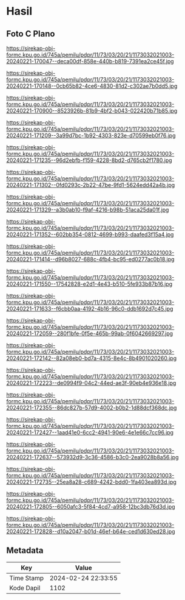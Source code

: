 # Hasil

## Foto C Plano

https://sirekap-obj-formc.kpu.go.id/745a/pemilu/pdpr/11/73/03/20/21/1173032021003-20240221-170047--deca00df-858e-440b-b819-7391ea2ce45f.jpg

https://sirekap-obj-formc.kpu.go.id/745a/pemilu/pdpr/11/73/03/20/21/1173032021003-20240221-170148--0cb65b82-4ce6-4830-81d2-c302ae7b0dd5.jpg

https://sirekap-obj-formc.kpu.go.id/745a/pemilu/pdpr/11/73/03/20/21/1173032021003-20240221-170900--8523926b-81b9-4bf2-b043-022420b71b85.jpg

https://sirekap-obj-formc.kpu.go.id/745a/pemilu/pdpr/11/73/03/20/21/1173032021003-20240221-171209--3a99d7bc-1b92-4303-823e-d70599eb0f76.jpg

https://sirekap-obj-formc.kpu.go.id/745a/pemilu/pdpr/11/73/03/20/21/1173032021003-20240221-171235--96d2ebfb-f159-4228-8bd2-d765cb2f1780.jpg

https://sirekap-obj-formc.kpu.go.id/745a/pemilu/pdpr/11/73/03/20/21/1173032021003-20240221-171302--0fd0293c-2b22-47be-9fd1-5624edd42a4b.jpg

https://sirekap-obj-formc.kpu.go.id/745a/pemilu/pdpr/11/73/03/20/21/1173032021003-20240221-171329--a3b0ab10-f9af-4216-b98b-51aca25da01f.jpg

https://sirekap-obj-formc.kpu.go.id/745a/pemilu/pdpr/11/73/03/20/21/1173032021003-20240221-171352--602bb354-0812-4699-b993-daafed3f15a4.jpg

https://sirekap-obj-formc.kpu.go.id/745a/pemilu/pdpr/11/73/03/20/21/1173032021003-20240221-171414--d96b8027-688c-4fb4-bc95-ed0277ac0b18.jpg

https://sirekap-obj-formc.kpu.go.id/745a/pemilu/pdpr/11/73/03/20/21/1173032021003-20240221-171550--17542828-e2d1-4e43-b510-5fe933b87b16.jpg

https://sirekap-obj-formc.kpu.go.id/745a/pemilu/pdpr/11/73/03/20/21/1173032021003-20240221-171633--f6cbb0aa-4192-4b16-96c0-ddb1692d7c45.jpg

https://sirekap-obj-formc.kpu.go.id/745a/pemilu/pdpr/11/73/03/20/21/1173032021003-20240221-172059--280f1bfe-0f5e-465b-99ab-0f6042669297.jpg

https://sirekap-obj-formc.kpu.go.id/745a/pemilu/pdpr/11/73/03/20/21/1173032021003-20240221-172142--82a08eb0-bd7a-4315-8e4c-8b4901020260.jpg

https://sirekap-obj-formc.kpu.go.id/745a/pemilu/pdpr/11/73/03/20/21/1173032021003-20240221-172223--de0994f9-04c2-44ed-ae3f-90eb4e936e18.jpg

https://sirekap-obj-formc.kpu.go.id/745a/pemilu/pdpr/11/73/03/20/21/1173032021003-20240221-172355--86dc827b-57d9-4002-b0b2-1d88dcf368dc.jpg

https://sirekap-obj-formc.kpu.go.id/745a/pemilu/pdpr/11/73/03/20/21/1173032021003-20240221-172427--1aad41e0-6cc2-4941-90e6-4e1e66c7cc96.jpg

https://sirekap-obj-formc.kpu.go.id/745a/pemilu/pdpr/11/73/03/20/21/1173032021003-20240221-172637--573932d9-3c36-4586-b3c0-2ea9028b8a56.jpg

https://sirekap-obj-formc.kpu.go.id/745a/pemilu/pdpr/11/73/03/20/21/1173032021003-20240221-172735--25ea8a28-c689-4242-bdd0-1fa403ea893d.jpg

https://sirekap-obj-formc.kpu.go.id/745a/pemilu/pdpr/11/73/03/20/21/1173032021003-20240221-172805--6050afc3-5f84-4cd7-a958-12bc3db76d3d.jpg

https://sirekap-obj-formc.kpu.go.id/745a/pemilu/pdpr/11/73/03/20/21/1173032021003-20240221-172828--d10a2047-b01d-46ef-b64e-ced1d630ed28.jpg


## Metadata

| Key        | Value               |
| ---------- | ------------------- |
| Time Stamp | 2024-02-24 22:33:55 |
| Kode Dapil | 1102                |



